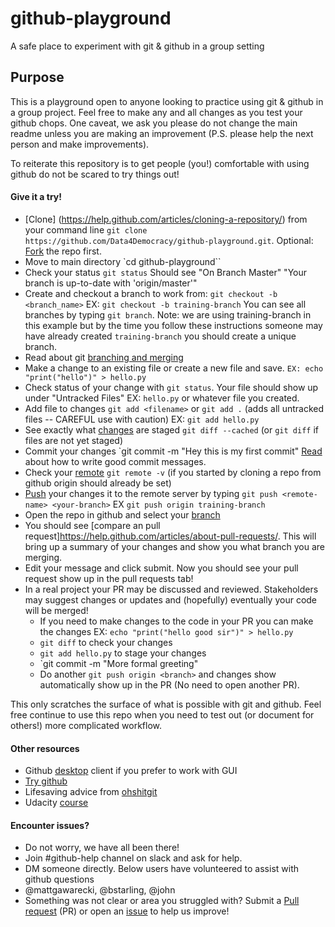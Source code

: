 # github-playground
A safe place to experiment with git &amp; github in a group setting


## Purpose
This is a playground open to anyone looking to practice using git & github in a group project. Feel free to make any and all changes as you test your github chops. One caveat, we ask you please do not change the main readme unless you are making an improvement (P.S. please help the next person and make improvements).

To reiterate this repository is to get people (you!) comfortable with using github do not be scared to try things out!

#### Give it a try!

* [Clone] (https://help.github.com/articles/cloning-a-repository/) from your command line `git clone https://github.com/Data4Democracy/github-playground.git`. Optional: [Fork](https://help.github.com/articles/fork-a-repo/) the repo first.
* Move to main directory `cd github-playground``
* Check your status `git status` Should see "On Branch Master" "Your branch is up-to-date with 'origin/master'"
* Create and checkout a branch to work from: `git checkout -b <branch_name>` EX: `git checkout -b training-branch` You can see all branches by typing `git branch`. Note: we are using training-branch in this example but by the time you follow these instructions someone may have already created `training-branch` you should create a unique branch.
* Read about git [branching and merging](https://git-scm.com/book/en/v2/Git-Branching-Basic-Branching-and-Merging)
* Make a change to an existing file or create a new file and save. `EX: echo "print("hello")" > hello.py`
* Check status of your change with `git status`. Your file should show up under "Untracked Files" EX: `hello.py` or whatever file you created.
* Add file to changes `git add <filename>` or `git add .` (adds all untracked files -- CAREFUL use with caution) EX: `git add hello.py`
* See exactly what [changes](https://git-scm.com/docs/git-diff) are staged `git diff --cached` (or `git diff` if files are not yet staged)
* Commit your changes `git commit -m "Hey this is my first commit" [Read](http://chris.beams.io/posts/git-commit/) about how to write good commit messages.
* Check your [remote](https://help.github.com/articles/adding-a-remote/) `git remote -v` (if you started by cloning a repo from github origin should already be set)
* [Push](https://help.github.com/articles/pushing-to-a-remote/) your changes it to the remote server by typing `git push <remote-name> <your-branch>` EX `git push origin training-branch`
* Open the repo in github and select your [branch](https://help.github.com/articles/viewing-branches-in-your-repository/)
* You should see [compare an pull request]https://help.github.com/articles/about-pull-requests/. This will bring up a summary of your changes and show you what branch you are merging.
* Edit your message and click submit. Now you should see your pull request show up in the pull requests tab!
* In a real project your PR may be discussed and reviewed. Stakeholders may suggest changes or updates and (hopefully) eventually your code will be merged!
  * If you need to make changes to the code in your PR you can make the changes EX: `echo "print("hello good sir")" > hello.py`
  * `git diff` to check your changes
  * `git add hello.py` to stage your changes
  * `git commit -m "More formal greeting"
  * Do another `git push origin <branch>` and changes show automatically show up in the PR (No need to open another PR).

This only scratches the surface of what is possible with git and github. Feel free continue to use this repo when you need to test out (or document for others!) more complicated workflow.

#### Other resources
* Github [desktop](https://desktop.github.com/) client if you prefer to work with GUI
* [Try github](https://try.github.io/levels/1/challenges/1)
* Lifesaving advice from [ohshitgit](http://ohshitgit.com/)
* Udacity [course](https://www.udacity.com/course/how-to-use-git-and-github--ud775)

#### Encounter issues?
* Do not worry, we have all been there!
* Join #github-help channel on slack and ask for help.
* DM someone directly. Below users have volunteered to assist with github questions
 * @mattgawarecki, @bstarling, @john
* Something was not clear or area you struggled with? Submit a [Pull request](https://help.github.com/articles/about-pull-requests/) (PR) or open an [issue](https://help.github.com/articles/creating-an-issue/) to help us improve!
